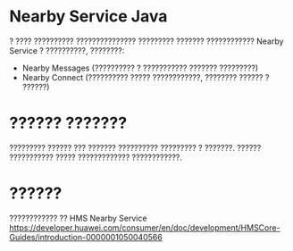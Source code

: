 # Nearby Service Java

? ???? ?????????? ??????????????? ????????? ??????? ???????????? Nearby Service ? ??????????, ????????:
* Nearby Messages (?????????? ? ??????????? ??????? ?????????)
* Nearby Connect (?????????? ????? ????????????, ???????? ?????? ? ??????)

# ?????? ???????

????????? ?????? ??? ??????? ?????????? ????????? ? ???????.
?????? ??????????? ????? ????????????? ????????????.

# ??????
???????????? ?? HMS Nearby Service
https://developer.huawei.com/consumer/en/doc/development/HMSCore-Guides/introduction-0000001050040566


